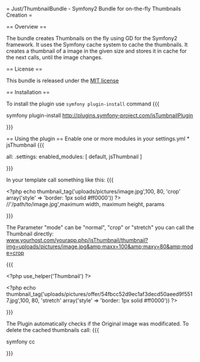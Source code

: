 = Just/ThumbnailBundle - Symfony2 Bundle for on-the-fly Thumbnails Creation =

== Overview ==

The bundle creates Thumbnails on the fly using GD for the Symfony2 framework. It uses the Symfony cache system to cache the thumbnails.
It creates a thumbnail of a image in the given size and stores it in cache for the next calls, until the image changes.

== License ==

This bundle is released under the [MIT license](Resources/meta/LICENSE)

== Installation ==

To install the plugin use `symfony plugin-install` command
{{{

symfony plugin-install http://plugins.symfony-project.com/jsTumbnailPlugin

}}}

== Using the plugin ==
Enable one or more modules in your settings.yml  * jsThumbnail
{{{

all:
  .settings:
    enabled_modules:        [ default, jsThumbnail ]
    
}}}

In your template call something like this:
{{{

&lt;?php echo thumbnail_tag(&#039;uploads/pictures/image.jpg&#039;,100, 80, &#039;crop&#039; array(&#039;style&#039; =&gt; &#039;border: 1px solid #ff0000&#039;)) ?&gt; 
//&#039;/path/to/image.jpg&#039;,maximum width, maximum height, params

}}}

The Parameter &quot;mode&quot; can be &quot;normal&quot;, &quot;crop&quot; or &quot;stretch&quot;
you can call the Thumbnail directly:
www.yourhost.com/yourapp.php/jsThumbnail/thumbnail?img=uploads/pictures/image.jpg&amp;maxx=100&amp;maxy=80&amp;mode=crop

{{{

&lt;?php use_helper(&#039;Thumbnail&#039;) ?&gt;

&lt;?php echo thumbnail_tag(&#039;uploads/pictures/offer/54fbcc52d9ec1af3decd50aeed9f5517.jpg&#039;,100, 80, &#039;stretch&#039; array(&#039;style&#039; =&gt; &#039;border: 1px solid #ff0000&#039;)) ?&gt;

}}}

The Plugin automatically checks if the Original image was modificated.
To delete the cached thumbnails call:
{{{

symfony cc

}}}


